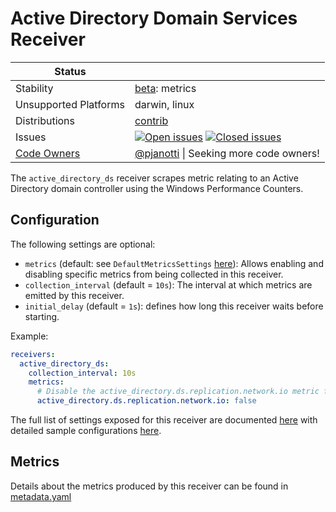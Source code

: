# Active Directory Domain Services Receiver

<!-- status autogenerated section -->
| Status        |           |
| ------------- |-----------|
| Stability     | [beta]: metrics   |
| Unsupported Platforms | darwin, linux |
| Distributions | [contrib] |
| Issues        | [![Open issues](https://img.shields.io/github/issues-search/open-telemetry/opentelemetry-collector-contrib?query=is%3Aissue%20is%3Aopen%20label%3Areceiver%2Factivedirectoryds%20&label=open&color=orange&logo=opentelemetry)](https://github.com/open-telemetry/opentelemetry-collector-contrib/issues?q=is%3Aopen+is%3Aissue+label%3Areceiver%2Factivedirectoryds) [![Closed issues](https://img.shields.io/github/issues-search/open-telemetry/opentelemetry-collector-contrib?query=is%3Aissue%20is%3Aclosed%20label%3Areceiver%2Factivedirectoryds%20&label=closed&color=blue&logo=opentelemetry)](https://github.com/open-telemetry/opentelemetry-collector-contrib/issues?q=is%3Aclosed+is%3Aissue+label%3Areceiver%2Factivedirectoryds) |
| [Code Owners](https://github.com/open-telemetry/opentelemetry-collector-contrib/blob/main/CONTRIBUTING.md#becoming-a-code-owner)    | [@pjanotti](https://www.github.com/pjanotti) \| Seeking more code owners! |

[beta]: https://github.com/open-telemetry/opentelemetry-collector#beta
[contrib]: https://github.com/open-telemetry/opentelemetry-collector-releases/tree/main/distributions/otelcol-contrib
<!-- end autogenerated section -->

The `active_directory_ds` receiver scrapes metric relating to an Active Directory domain controller using the Windows Performance Counters.

## Configuration
The following settings are optional:
- `metrics` (default: see `DefaultMetricsSettings` [here](./internal/metadata/generated_metrics.go)): Allows enabling and disabling specific metrics from being collected in this receiver.
- `collection_interval` (default = `10s`): The interval at which metrics are emitted by this receiver.
- `initial_delay` (default = `1s`): defines how long this receiver waits before starting.

Example:
```yaml
receivers:
  active_directory_ds:
    collection_interval: 10s
    metrics:
      # Disable the active_directory.ds.replication.network.io metric from being emitted
      active_directory.ds.replication.network.io: false
```

The full list of settings exposed for this receiver are documented [here](./config.go) with detailed sample configurations [here](./testdata/config.yaml).

## Metrics

Details about the metrics produced by this receiver can be found in [metadata.yaml](./metadata.yaml)
